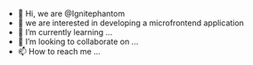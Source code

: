 - 👋 Hi, we are @Ignitephantom
- 👀 we are interested in developing a microfrontend application
- 🌱 I’m currently learning ...
- 💞️ I’m looking to collaborate on ...
- 📫 How to reach me ...

<!---
Ignitephantom/Ignitephantom is a ✨ special ✨ repository because its `README.md` (this file) appears on your GitHub profile.
You can click the Preview link to take a look at your changes.
--->
